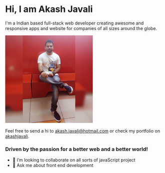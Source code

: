 # Hi, I am Akash Javali 

I'm a Indian based full-stack web developer creating awesome and responsive apps and website for companies of all sizes around the globe.

<img src="/Akash Javali.jpg" alt="banner of akash javali, fullstack developer" style="width: 280px">

Feel free to send a hi to <akash.javali@hotmail.com> or check my portfolio on [akashjavali](https://akashjavali.netlify.app/).

### Driven by the passion for a better web and a better world!


- 👯 I’m looking to collaborate on all sorts of javaScript project
- 💬 Ask me about front end development

